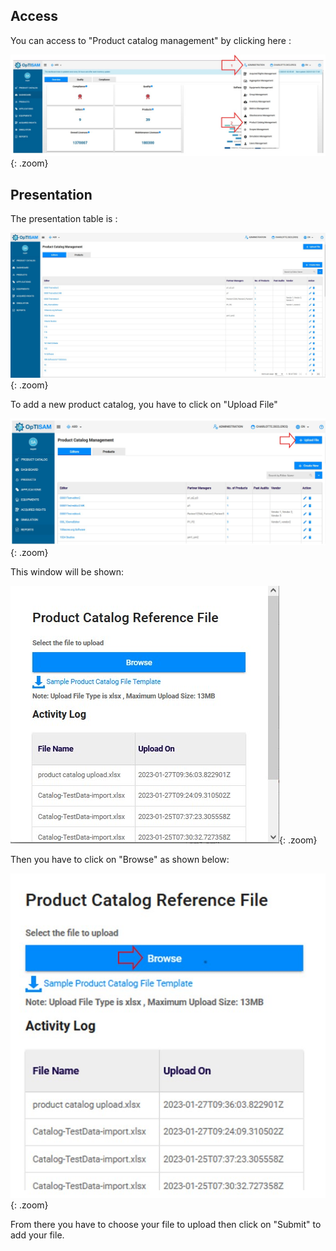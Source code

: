 ## Access

You can access to "Product catalog management" by clicking here :

![select APM](../../img/prodCatalogMana/access.jpg){: .zoom}

## Presentation

The presentation table is : 

![select APM](../../img/prodCatalogMana/presentation.jpg){: .zoom}

To add a new product catalog, you have to click on "Upload File"

![select APM](../../img/prodCatalogMana/upload.jpg){: .zoom}

This window will be shown:

![select APM](../../img/prodCatalogMana/upload2.jpg){: .zoom}

Then you have to click on "Browse" as shown below:

![select APM](../../img/prodCatalogMana/upload3.jpg){: .zoom}

From there you have to choose your file to upload then click on "Submit" to add your file.